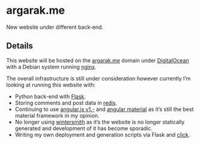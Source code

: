 # argarak.me
New website under different back-end.

## Details

This website will be hosted on the [argarak.me](http://argarak.me/) domain under [DigitalOcean](https://m.do.co/c/82675aee4c5d) with a Debian system running [nginx](http://nginx.org/).

The overall infrastructure is still under consideration however currently I’m looking at running this website with:

* Python back-end with [Flask](http://flask.pocoo.org/).
* Storing comments and post data in [redis](https://redis.io/).
* Continuing to use [angular.js v1.-](https://angularjs.org/) and [angular material](https://material.angularjs.org/latest/) as it’s still the best material framework in my opinion.
* No longer using [wintersmith](http://wintersmith.io/) as it’s the website is no longer statically generated and development of it has become sporadic.
* Writing my own deployment and generation scripts via Flask and [click](http://click.pocoo.org/5/).
